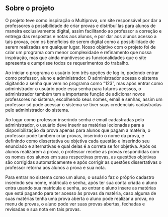 ## Sobre o projeto
O projeto teve como inspiração o Multiprova, um site responsável por dar a professores a possibilidade de criar provas e distribuí las para alunos de maneira exclusivamente digital, assim facilitando ao professor a correção e entrega das respostas e notas aos alunos, e por dar aos alunos acesso a tais provas, com os benefícios de serem digital como a possibilidade de serem realizadas em qualquer lugar.
Nosso objetivo com o projeto foi de criar um programa com menor complexidade e refinamento que nossa inspiração, mas que ainda mantivesse as funcionalidades que o site apresenta e cumprisse todos os requerimentos do trabalho.

Ao iniciar o programa o usuário tem três opções de log in, podendo entrar como professor, aluno e administrador. O administrador acessa o sistema digitando a senha que vem no programa como “123”, mas após entrar como administrador o usuário pode essa senha para futuros acessos, o administrador também tem a importante função de adicionar novos professores no sistema, escolhendo seus nomes, email e senhas, assim um professor só pode acessar o sistema se tiver suas credenciais cadastradas pelo administrador do sistema.

Ao logar como professor inserindo senha e email cadastradas pelo administrador, o usuário deve inserir as matérias lecionadas para a disponibilização da prova apenas para alunos que pagam a matéria, o professor pode também criar provas, inserindo o nome da prova, e definindo como dissertativa ou objetiva cada questão e inserindo seu enunciado e alternativas e qual delas é a correta se for objetiva. Após os alunos realizarem a prova, o professor recebe as provas respondidas com os nomes dos alunos em suas respectivas provas, as questões objetivas são corrigidas automaticamente e após corrigir as questões dissertativas o professor retorna aos alunos a prova e sua nota.

Para entrar no sistema como um aluno, o usuário faz o próprio cadastro inserindo seu nome, matrícula e senha, após ter sua conta criada o aluno entra usando sua matrícula e senha, ao entrar o aluno insere as matérias que está pagando para ter acesso às provas da matéria, caso alguma de suas matérias tenha uma prova aberta o aluno pode realizar a prova, no menu de provas, o aluno pode ver suas provas abertas, fechadas e revisadas e sua nota em tais provas.
